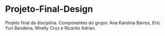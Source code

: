 # Projeto-Final-Design
Projeto final da disciplina. Componentes do grupo: Ana Karolina Barros, Eric Yuri Bandeira, Mirelly Cruz e Ricardo Adrian.
